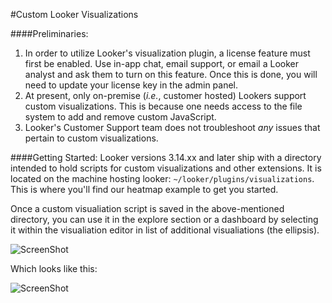 #Custom Looker Visualizations

####Preliminaries:
1. In order to utilize Looker's visualization plugin, a license feature must first be enabled. Use in-app chat, email support, or email a Looker analyst and ask them to turn on this feature. Once this is done, you will need to update your license key in the admin panel.
2. At present, only on-premise (*i.e.*, customer hosted) Lookers support custom visualizations. This is because one needs access to the file system to add and remove custom JavaScript.
3. Looker's Customer Support team does not troubleshoot *any* issues that pertain to custom visualizations.

####Getting Started:
Looker versions 3.14.xx and later ship with a directory intended to hold scripts for custom visualizations and other extensions. It is located on the machine hosting looker: ```~/looker/plugins/visualizations```. This is where you'll find our heatmap example to get you started.

Once a custom visualiation script is saved in the above-mentioned directory, you can use it in the explore section or a dashboard by selecting it within the visualiation editor in list of additional visualiations (the ellipsis).

![ScreenShot](http://s13.postimg.org/hg3h4fdjb/location.jpg?raw=true)

Which looks like this:

![ScreenShot](http://s8.postimg.org/n87cxkbid/Screen_Shot_2015_03_25_at_8_21_59_AM.png?raw=true)
